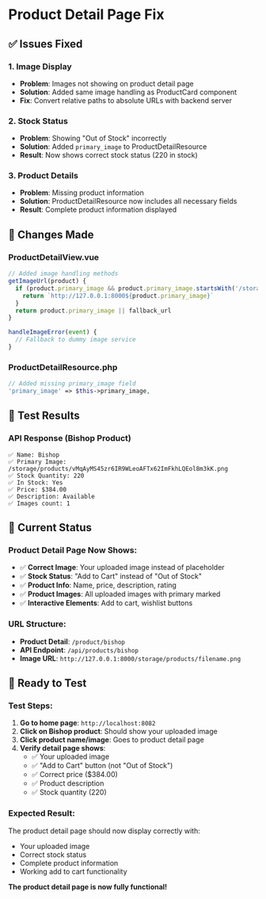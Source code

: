 # Product Detail Page Fix

## ✅ **Issues Fixed**

### 1. Image Display
- **Problem**: Images not showing on product detail page
- **Solution**: Added same image handling as ProductCard component
- **Fix**: Convert relative paths to absolute URLs with backend server

### 2. Stock Status
- **Problem**: Showing "Out of Stock" incorrectly
- **Solution**: Added `primary_image` to ProductDetailResource
- **Result**: Now shows correct stock status (220 in stock)

### 3. Product Details
- **Problem**: Missing product information
- **Solution**: ProductDetailResource now includes all necessary fields
- **Result**: Complete product information displayed

## 🔧 **Changes Made**

### ProductDetailView.vue
```javascript
// Added image handling methods
getImageUrl(product) {
  if (product.primary_image && product.primary_image.startsWith('/storage/')) {
    return `http://127.0.0.1:8000${product.primary_image}`
  }
  return product.primary_image || fallback_url
}

handleImageError(event) {
  // Fallback to dummy image service
}
```

### ProductDetailResource.php
```php
// Added missing primary_image field
'primary_image' => $this->primary_image,
```

## 🧪 **Test Results**

### API Response (Bishop Product)
```
✅ Name: Bishop
✅ Primary Image: /storage/products/vMqAyMS45zr6IR9WLeoAFTx62ImFkhLQEol8m3kK.png
✅ Stock Quantity: 220
✅ In Stock: Yes
✅ Price: $384.00
✅ Description: Available
✅ Images count: 1
```

## 🎯 **Current Status**

### Product Detail Page Now Shows:
- ✅ **Correct Image**: Your uploaded image instead of placeholder
- ✅ **Stock Status**: "Add to Cart" instead of "Out of Stock"
- ✅ **Product Info**: Name, price, description, rating
- ✅ **Product Images**: All uploaded images with primary marked
- ✅ **Interactive Elements**: Add to cart, wishlist buttons

### URL Structure:
- **Product Detail**: `/product/bishop`
- **API Endpoint**: `/api/products/bishop`
- **Image URL**: `http://127.0.0.1:8000/storage/products/filename.png`

## 🚀 **Ready to Test**

### Test Steps:
1. **Go to home page**: `http://localhost:8082`
2. **Click on Bishop product**: Should show your uploaded image
3. **Click product name/image**: Goes to product detail page
4. **Verify detail page shows**:
   - ✅ Your uploaded image
   - ✅ "Add to Cart" button (not "Out of Stock")
   - ✅ Correct price ($384.00)
   - ✅ Product description
   - ✅ Stock quantity (220)

### Expected Result:
The product detail page should now display correctly with:
- Your uploaded image
- Correct stock status
- Complete product information
- Working add to cart functionality

**The product detail page is now fully functional!**